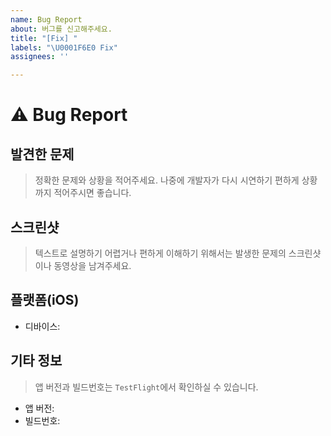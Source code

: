 ```yaml
---
name: Bug Report
about: 버그를 신고해주세요.
title: "[Fix] "
labels: "\U0001F6E0️ Fix"
assignees: ''

---
```


# ⚠️ Bug Report

## 발견한 문제

> 정확한 문제와 상황을 적어주세요. 나중에 개발자가 다시 시연하기 편하게 상황까지 적어주시면 좋습니다.


## 스크린샷

> 텍스트로 설명하기 어렵거나 편하게 이해하기 위해서는 발생한 문제의 스크린샷이나 동영상을 남겨주세요.


## 플랫폼(iOS)

- 디바이스: 

## 기타 정보
> 앱 버전과 빌드번호는 `TestFlight`에서 확인하실 수 있습니다.

- 앱 버전:
- 빌드번호:
